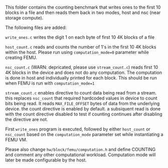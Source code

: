 This folder contains the counting benchmark that writes ones to the first 10 blocks
in a file and then reads them back in two modes, host and nsc (near storage compute).

The following files are added:

`write_ones.c`
writes the digit 1 on each byte of first 10 4K blocks of a file

`host_count.c`
reads and counts the number of 1's in the first 10 4K blocks within the host. Please
run using `computation_mode=0` parameter while creating FEMU.

`nsc_count.c` (WARN: depricated, please use `stream_count.c`)
reads first 10 4K blocks in the device and does not do any computation. The computation
is done in host and individually printed for each block. This should be run when FEMU
is run with `computation_mode=1`

`stream_count.c`
enables directive to count data being read from a stream.
this replaces `nsc_count` that required hardcoded values in device to count bits being read.
It reads `MAX_FILE_OFFSET` bytes of data from the underlying device. the count directive
is enabled by default. a subsiquent read is done with the count directive disabled to test
if counting continues after disabling the directive are not.

First `write_ones` program is executed, followed by either `host_count` or `nsc_count`
based on the `computation_mode` parameter set while instantiating a FEMU VM.

Please also change `hw/block/femu/computation.h` and define COUNTING and comment any
other computational workload.
Computation mode will later be made configurable by the host.
